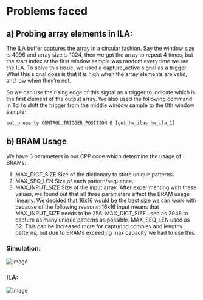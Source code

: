 # Problems faced
## a) Probing array elements in ILA:
The ILA buffer captures the array in a circular fashion. Say the window size is 4096 and array size is 1024, then we got the array to repeat 4 times, but the start index at the first window sample was random every time we ran the ILA. To solve this issue, we used a capture_active signal as a trigger. What this signal does is that it is high when the array elements are valid, and low when they’re not. 

So we can use the rising edge of this signal as a trigger to indicate which is the first element of the output array. We also used the following command in Tcl to shift the trigger from the middle window sample to the 0th window sample:

```
set_property CONTROL.TRIGGER_POSITION 0 [get_hw_ilas hw_ila_1]
```

## b) BRAM Usage
We have 3 parameters in our CPP code which determine the usage of BRAMs:
1. MAX_DICT_SIZE 
Size of the dictionary to store unique patterns.  
2. MAX_SEQ_LEN
	Size of each pattern/sequence.
3. MAX_INPUT_SIZE
	Size of the input array.
After experimenting with these values, we found out that all three parameters affect the BRAM usage linearly. 
We decided that 16x16 would be the best size we can work with because of the following reasons:
16x16 input means that MAX_INPUT_SIZE needs to be 256.
MAX_DICT_SIZE used as 2048 to capture as many unique patterns as possible.
MAX_SEQ_LEN used as 32. This can be increased more for capturing complex and lengthy patterns, but due to BRAMs exceeding max capacity we had to use this.

### Simulation:
![image](https://github.com/user-attachments/assets/64862aab-8f1e-495a-8230-11d3a8f0922e)

### ILA:
![image](https://github.com/user-attachments/assets/8f944c3d-0de8-4cd0-8a5b-33bb82ad8682)

